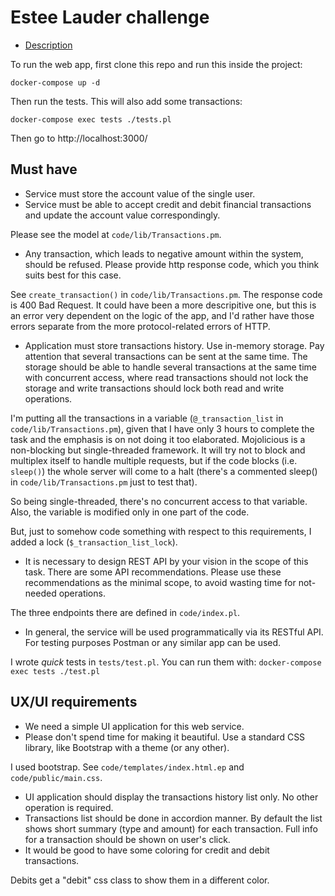 # Estee Lauder challenge 
* [Description](https://agileengine.gitlab.io/interview/test-tasks/fsNDJmGOAwqCpzZx/)

To run the web app, first clone this repo and run this inside the project:

```
docker-compose up -d
```

Then run the tests. This will also add some transactions:

```
docker-compose exec tests ./tests.pl
```

Then go to http://localhost:3000/

## Must have

* Service must store the account value of the single user.
* Service must be able to accept credit and debit financial transactions and update the account value correspondingly.

Please see the model at ```code/lib/Transactions.pm```.

* Any transaction, which leads to negative amount within the system, should be refused. Please provide http response code, which you think suits best for this case.

See ```create_transaction()``` in ```code/lib/Transactions.pm```. The response code is 400 Bad Request. It could have been a more descripitive one, but this is an error very dependent on the logic of the app, and I'd rather have those errors separate from the more protocol-related errors of HTTP.

* Application must store transactions history. Use in-memory storage. Pay attention that several transactions can be sent at the same time. The storage should be able to handle several transactions at the same time with concurrent access, where read transactions should not lock the storage and write transactions should lock both read and write operations.

I'm putting all the transactions in a variable (```@_transaction_list``` in ```code/lib/Transactions.pm```), given that I have only 3 hours to complete the task and the emphasis is on not doing it too elaborated. Mojolicious is a non-blocking but single-threaded framework. It will try not to block and multiplex itself to handle multiple requests, but if the code blocks (i.e. ```sleep()```) the whole server will come to a halt (there's a commented sleep() in ```code/lib/Transactions.pm``` just to test that).

So being single-threaded, there's no concurrent access to that variable. Also, the variable is modified only in one part of the code. 

But, just to somehow code something with respect to this requirements, I added a lock (```$_transaction_list_lock```).

* It is necessary to design REST API by your vision in the scope of this task. There are some API recommendations. Please use these recommendations as the minimal scope, to avoid wasting time for not-needed operations.

The three endpoints there are defined in ```code/index.pl```.


* In general, the service will be used programmatically via its RESTful API. For testing purposes Postman or any similar app can be used.

I wrote *quick* tests in ```tests/test.pl```. You can run them with:
```docker-compose exec tests ./test.pl```

## UX/UI requirements

* We need a simple UI application for this web service.
* Please don't spend time for making it beautiful. Use a standard CSS library, like Bootstrap with a theme (or any other).

I used bootstrap. See ```code/templates/index.html.ep``` and ```code/public/main.css```.

* UI application should display the transactions history list only. No other operation is required.
* Transactions list should be done in accordion manner. By default the list shows short summary (type and amount) for each transaction. Full info for a transaction should be shown on user's click.
* It would be good to have some coloring for credit and debit transactions.

Debits get a "debit" css class to show them in a different color.  
